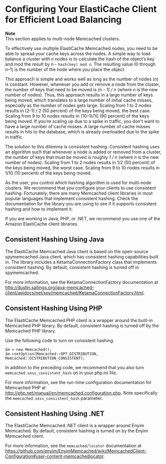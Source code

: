# Configuring Your ElastiCache Client for Efficient Load Balancing<a name="BestPractices.LoadBalancing"></a>

**Note**  
This section applies to multi\-node Memcached clusters\.

To effectively use multiple ElastiCache Memcached nodes, you need to be able to spread your cache keys across the nodes\. A simple way to load balance a cluster with *n* nodes is to calculate the hash of the object’s key and mod the result by *n* \- `hash(key) mod n`\. The resulting value \(0 through *n*–1\) is the number of the node where you place the object\. 

This approach is simple and works well as long as the number of nodes \(*n*\) is constant\. However, whenever you add or remove a node from the cluster, the number of keys that need to be moved is *\(n \- 1\) / n* \(where *n* is the new number of nodes\)\. Thus, this approach results in a large number of keys being moved, which translates to a large number of initial cache misses, especially as the number of nodes gets large\. Scaling from 1 to 2 nodes results in \(2\-1\) / 2 \(50 percent\) of the keys being moved, the best case\. Scaling from 9 to 10 nodes results in \(10–1\)/10 \(90 percent\) of the keys being moved\. If you're scaling up due to a spike in traffic, you don't want to have a large number of cache misses\. A large number of cache misses results in hits to the database, which is already overloaded due to the spike in traffic\.

The solution to this dilemma is consistent hashing\. Consistent hashing uses an algorithm such that whenever a node is added or removed from a cluster, the number of keys that must be moved is roughly *1 / n* \(where *n* is the new number of nodes\)\. Scaling from 1 to 2 nodes results in 1/2 \(50 percent\) of the keys being moved, the worst case\. Scaling from 9 to 10 nodes results in 1/10 \(10 percent\) of the keys being moved\.

As the user, you control which hashing algorithm is used for multi\-node clusters\. We recommend that you configure your clients to use consistent hashing\. Fortunately, there are many Memcached client libraries in most popular languages that implement consistent hashing\. Check the documentation for the library you are using to see if it supports consistent hashing and how to implement it\.

If you are working in Java, PHP, or \.NET, we recommend you use one of the Amazon ElastiCache client libraries\.

## Consistent Hashing Using Java<a name="BestPractices.LoadBalancing.Java"></a>

The ElastiCache Memcached Java client is based on the open\-source spymemcached Java client, which has consistent hashing capabilities built in\. The library includes a KetamaConnectionFactory class that implements consistent hashing\. By default, consistent hashing is turned off in spymemcached\.

For more information, see the KetamaConnectionFactory documentation at [http://dustin\.sallings\.org/java\-memcached\-client/apidocs/net/spy/memcached/KetamaConnectionFactory\.html](http://dustin.sallings.org/java-memcached-client/apidocs/net/spy/memcached/KetamaConnectionFactory.html)\.

## Consistent Hashing Using PHP<a name="BestPractices.LoadBalancing.PHP"></a>

The ElastiCache Memcached PHP client is a wrapper around the built\-in Memcached PHP library\. By default, consistent hashing is turned off by the Memcached PHP library\.

Use the following code to turn on consistent hashing\.

```
$m = new Memcached();
$m->setOption(Memcached::OPT_DISTRIBUTION, Memcached::DISTRIBUTION_CONSISTENT);
```

In addition to the preceding code, we recommend that you also turn `memcached.sess_consistent_hash` on in your php\.ini file\.

 For more information, see the run\-time configuration documentation for Memcached PHP at [http://php\.net/manual/en/memcached\.configuration\.php](http://php.net/manual/en/memcached.configuration.php)\. Note specifically the `memcached.sess_consistent_hash` parameter\.

## Consistent Hashing Using \.NET<a name="BestPractices.LoadBalancing.dotNET"></a>

The ElastiCache Memcached \.NET client is a wrapper around Enyim Memcached\. By default, consistent hashing is turned on by the Enyim Memcached client\.

 For more information, see the `memcached/locator` documentation at [https://github\.com/enyim/EnyimMemcached/wiki/MemcachedClient\-Configuration\#user\-content\-memcachedlocator](https://github.com/enyim/EnyimMemcached/wiki/MemcachedClient-Configuration#user-content-memcachedlocator)\.